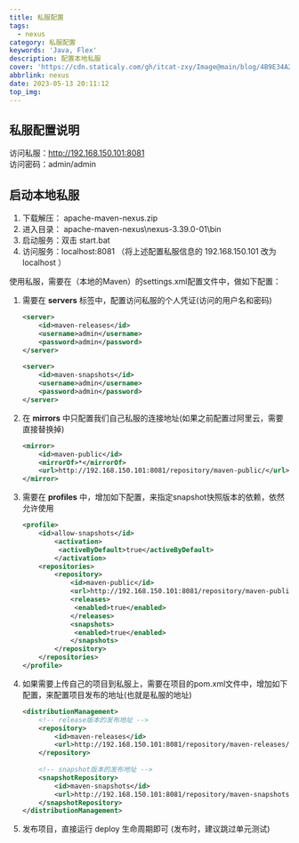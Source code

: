 ```yaml
---
title: 私服配置
tags:
  - nexus
category: 私服配置
keywords: 'Java, Flex'
description: 配置本地私服
cover: 'https://cdn.staticaly.com/gh/itcat-zxy/Image@main/blog/4B9E34A28945995435502084E6284E40.jpg'
abbrlink: nexus
date: 2023-05-13 20:11:12
top_img:
---
```





## 私服配置说明


访问私服：http://192.168.150.101:8081  
访问密码：admin/admin


## 启动本地私服

1. 下载解压： apache-maven-nexus.zip  
2. 进入目录： apache-maven-nexus\nexus-3.39.0-01\bin
3. 启动服务：双击 start.bat 
4. 访问服务：localhost:8081       （将上述配置私服信息的 192.168.150.101 改为 localhost ）



使用私服，需要在（本地的Maven）的settings.xml配置文件中，做如下配置：

1. 需要在 **servers** 标签中，配置访问私服的个人凭证(访问的用户名和密码)

   ```xml
   <server>
       <id>maven-releases</id>
       <username>admin</username>
       <password>admin</password>
   </server>
       
   <server>
       <id>maven-snapshots</id>
       <username>admin</username>
       <password>admin</password>
   </server>
   ```

   

2. 在 **mirrors** 中只配置我们自己私服的连接地址(如果之前配置过阿里云，需要直接替换掉)

   ```xml
   <mirror>
       <id>maven-public</id>
       <mirrorOf>*</mirrorOf>
       <url>http://192.168.150.101:8081/repository/maven-public/</url>
   </mirror>
   ```

   

3. 需要在 **profiles** 中，增加如下配置，来指定snapshot快照版本的依赖，依然允许使用

   ```xml
   <profile>
       <id>allow-snapshots</id>
           <activation>
           	<activeByDefault>true</activeByDefault>
           </activation>
       <repositories>
           <repository>
               <id>maven-public</id>
               <url>http://192.168.150.101:8081/repository/maven-public/</url>
               <releases>
               	<enabled>true</enabled>
               </releases>
               <snapshots>
               	<enabled>true</enabled>
               </snapshots>
           </repository>
       </repositories>
   </profile>
   ```

   

4. 如果需要上传自己的项目到私服上，需要在项目的pom.xml文件中，增加如下配置，来配置项目发布的地址(也就是私服的地址)

   ```xml
   <distributionManagement>
       <!-- release版本的发布地址 -->
       <repository>
           <id>maven-releases</id>
           <url>http://192.168.150.101:8081/repository/maven-releases/</url>
       </repository>
       
       <!-- snapshot版本的发布地址 -->
       <snapshotRepository>
           <id>maven-snapshots</id>
           <url>http://192.168.150.101:8081/repository/maven-snapshots/</url>
       </snapshotRepository>
   </distributionManagement>
   ```

   

5. 发布项目，直接运行 deploy 生命周期即可 (发布时，建议跳过单元测试)











